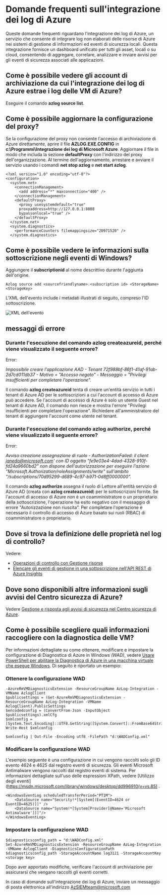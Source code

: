 <properties
   pageTitle="Domande frequenti sull'integrazione dei log di Azure | Microsoft Azure"
   description="Queste domande frequenti riguardano l'integrazione dei log di Azure."
   services="security"
   documentationCenter="na"
   authors="TomShinder"
   manager="MBaldwin"
   editor="TerryLanfear"/> 

<tags
   ms.service="security"
   ms.devlang="na"
   ms.topic="article"
   ms.tgt_pltfrm="na"
   ms.workload="na"
   ms.date="08/23/2016"
   ms.author="TomSh"/> 

# Domande frequenti sull'integrazione dei log di Azure

Queste domande frequenti riguardano l'integrazione dei log di Azure, un servizio che consente di integrare log non elaborati delle risorse di Azure nei sistemi di gestione di informazioni ed eventi di sicurezza locali. Questa integrazione fornisce un dashboard unificato per tutti gli asset, locali o su cloud, consentendo di aggregare, correlare, analizzare e inviare avvisi per gli eventi di sicurezza associati alle applicazioni.

## Come è possibile vedere gli account di archiviazione da cui l'integrazione dei log di Azure estrae i log delle VM di Azure?

Eseguire il comando **azlog source list**.

## Come è possibile aggiornare la configurazione del proxy?

Se la configurazione del proxy non consente l'accesso di archiviazione di Azure direttamente, aprire il file **AZLOG.EXE.CONFIG** in **c:\\Programmi\\Integrazione dei log di Microsoft Azure**. Aggiornare il file in modo che includa la sezione **defaultProxy** con l'indirizzo del proxy dell'organizzazione. Al termine dell'aggiornamento, arrestare e avviare il servizio usando i comandi **net stop azlog** e **net start azlog**.

    <?xml version="1.0" encoding="utf-8"?>
    <configuration>
      <system.net>
        <connectionManagement>
          <add address="*" maxconnection="400" />
        </connectionManagement>
        <defaultProxy>
          <proxy usesystemdefault="true"
          proxyaddress=http://127.0.0.1:8888
          bypassonlocal="true" />
        </defaultProxy>
      </system.net>
      <system.diagnostics>
        <performanceCounters filemappingsize="20971520" />
      </system.diagnostics>   

## Come è possibile vedere le informazioni sulla sottoscrizione negli eventi di Windows?

Aggiungere il **subscriptionid** al nome descrittivo durante l'aggiunta dell'origine.

    Azlog source add <sourcefriendlyname>.<subscription id> <StorageName> <StorageKey>  

L'XML dell'evento include i metadati illustrati di seguito, compreso l'ID sottoscrizione.

![XML dell'evento][1] 

## messaggi di errore

### Durante l'esecuzione del comando **azlog createazureid**, perché viene visualizzato il seguente errore?

Error:

  *Impossibile creare l'applicazione AAD - Tenant 72f988bf-86f1-41af-91ab-2d7cd011db37 - Motivo = "Accesso negato" - Messaggio = "Privilegi insufficienti per completare l'operazione".*

Il comando **azlog createazureid** tenta di creare un'entità servizio in tutti i tenant di Azure AD per le sottoscrizioni a cui l'account di accesso di Azure può accedere. Se l'account di accesso di Azure è solo un utente Guest nel tenant di Azure AD, il comando non riesce e mostra l'errore "Privilegi insufficienti per completare l'operazione". Richiedere all'amministratore del tenant di aggiungere l'account come utente nel tenant.

### Durante l'esecuzione del comando **azlog authorize**, perché viene visualizzato il seguente errore?

Error:

  *Avviso creazione assegnazione di ruolo - AuthorizationFailed: il client janedo@microsoft.com' con ID oggetto "fe9e03e4-4dad-4328-910f-fd24a9660bd2" non dispone dell'autorizzazione per eseguire l'azione "Microsoft.Authorization/roleAssignments/write" sull'ambito "/subscriptions/70d95299-d689-4c97-b971-0d8ff0000000".*

Il comando **azlog authorize** assegna il ruolo di Lettore all'entità servizio di Azure AD (creata con **azlog createazureid**) per le sottoscrizioni fornite. Se l'account di accesso di Azure non è un coamministratore o un proprietario della sottoscrizione, l'operazione ha esito negativo con il messaggio di errore "Autorizzazione non riuscita". Per completare l'operazione è necessario il controllo di accesso di Azure basato sui ruoli (RBAC) di coamministratore o proprietario.

## Dove si trova la definizione delle proprietà nel log di controllo?

Vedere:

- [Operazioni di controllo con Gestione risorse](../resource-group-audit.md)
- [Elencare gli eventi di gestione in una sottoscrizione nell'API REST di Azure Insights](https://msdn.microsoft.com/library/azure/dn931934.aspx)

## Dove sono disponibili altre informazioni sugli avvisi del Centro sicurezza di Azure?

Vedere [Gestione e risposta agli avvisi di sicurezza nel Centro sicurezza di Azure](../security-center/security-center-managing-and-responding-alerts.md).

## Come è possibile scegliere quali informazioni raccogliere con la diagnostica delle VM?

Per informazioni dettagliate su come ottenere, modificare e impostare la configurazione di Diagnostica di Azure in Windows *(WAD)*, vedere [Usare PowerShell per abilitare la Diagnostica di Azure in una macchina virtuale che esegue Windows](../virtual-machines/virtual-machines-windows-ps-extensions-diagnostics.md). Di seguito è riportato un esempio:

### Ottenere la configurazione WAD

    -AzureRmVMDiagnosticsExtension -ResourceGroupName AzLog-Integration -VMName AzlogClient
    $publicsettings = (Get-AzureRmVMDiagnosticsExtension -ResourceGroupName AzLog-Integration -VMName AzlogClient).PublicSettings
    $encodedconfig = (ConvertFrom-Json -InputObject $publicsettings).xmlCfg
    $xmlconfig = [System.Text.Encoding]::UTF8.GetString([System.Convert]::FromBase64String($encodedconfig))
    Write-Host $xmlconfig

    $xmlconfig | Out-File -Encoding utf8 -FilePath "d:\WADConfig.xml"

### Modificare la configurazione WAD

L'esempio seguente è una configurazione in cui vengono raccolti solo gli ID evento 4624 e 4625 dal registro eventi di sicurezza. Gli eventi Microsoft Antimalware vengono raccolti dal registro eventi di sistema. Per informazioni dettagliate sull'uso delle espressioni XPath, vedere [Utilizzo degli eventi](https://msdn.microsoft.com/library/windows/desktop/dd996910(v=vs.85) .

    <WindowsEventLog scheduledTransferPeriod="PT1M">
        <DataSource name="Security!*[System[(EventID=4624 or EventID=4625)]]" />
        <DataSource name="System!*[System[Provider[@Name='Microsoft Antimalware']]]"/>
    </WindowsEventLog>

### Impostare la configurazione WAD

    $diagnosticsconfig_path = "d:\WADConfig.xml"
    Set-AzureRmVMDiagnosticsExtension -ResourceGroupName AzLog-Integration -VMName AzlogClient -DiagnosticsConfigurationPath $diagnosticsconfig_path -StorageAccountName log3121 -StorageAccountKey <storage key>

Dopo aver apportato modifiche, verificare l'account di archiviazione per assicurarsi che vengano raccolti gli eventi corretti.

In caso di domande sull'integrazione dei log di Azure, inviare un messaggio di posta elettronica all'indirizzo [AzSIEMteam@microsoft.com](mailto:AzSIEMteam@microsoft.com)

<!--Image references--> 
[1]: ./media/security-azure-log-integration-faq/event-xml.png

<!---HONumber=AcomDC_0921_2016-->